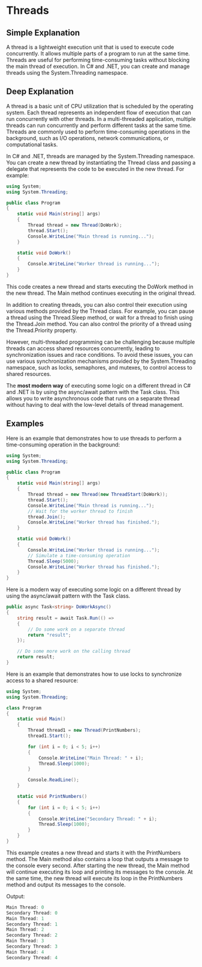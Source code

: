 # Threads

## Simple Explanation

A thread is a lightweight execution unit that is used to execute code concurrently. It allows multiple parts of a program to run at the same time. Threads are useful for performing time-consuming tasks without blocking the main thread of execution. In C# and .NET, you can create and manage threads using the System.Threading namespace.

## Deep Explanation

A thread is a basic unit of CPU utilization that is scheduled by the operating system. Each thread represents an independent flow of execution that can run concurrently with other threads. In a multi-threaded application, multiple threads can run concurrently and perform different tasks at the same time. Threads are commonly used to perform time-consuming operations in the background, such as I/O operations, network communications, or computational tasks.

In C# and .NET, threads are managed by the System.Threading namespace. You can create a new thread by instantiating the Thread class and passing a delegate that represents the code to be executed in the new thread. For example:

```C#
using System;
using System.Threading;

public class Program
{
    static void Main(string[] args)
    {
        Thread thread = new Thread(DoWork);
        thread.Start();
        Console.WriteLine("Main thread is running...");
    }

    static void DoWork()
    {
        Console.WriteLine("Worker thread is running...");
    }
}
```

This code creates a new thread and starts executing the DoWork method in the new thread. The Main method continues executing in the original thread.

In addition to creating threads, you can also control their execution using various methods provided by the Thread class. For example, you can pause a thread using the Thread.Sleep method, or wait for a thread to finish using the Thread.Join method. You can also control the priority of a thread using the Thread.Priority property.

However, multi-threaded programming can be challenging because multiple threads can access shared resources concurrently, leading to synchronization issues and race conditions. To avoid these issues, you can use various synchronization mechanisms provided by the System.Threading namespace, such as locks, semaphores, and mutexes, to control access to shared resources.

The **most modern way** of executing some logic on a different thread in C# and .NET is by using the async/await pattern with the Task class. This allows you to write asynchronous code that runs on a separate thread without having to deal with the low-level details of thread management.

## Examples

Here is an example that demonstrates how to use threads to perform a time-consuming operation in the background:

```C#
using System;
using System.Threading;

public class Program
{
    static void Main(string[] args)
    {
        Thread thread = new Thread(new ThreadStart(DoWork));
        thread.Start();
        Console.WriteLine("Main thread is running...");
        // Wait for the worker thread to finish
        thread.Join();
        Console.WriteLine("Worker thread has finished.");
    }

    static void DoWork()
    {
        Console.WriteLine("Worker thread is running...");
        // Simulate a time-consuming operation
        Thread.Sleep(5000);
        Console.WriteLine("Worker thread has finished.");
    }
}
```

Here is a modern way of executing some logic on a different thread by using the async/await pattern with the Task class.

```C#
public async Task<string> DoWorkAsync()
{
    string result = await Task.Run(() => 
    {
        // Do some work on a separate thread
        return "result";
    });

    // Do some more work on the calling thread
    return result;
}
```

Here is an example that demonstrates how to use locks to synchronize access to a shared resource:

```C#
using System;
using System.Threading;

class Program
{
    static void Main()
    {
        Thread thread1 = new Thread(PrintNumbers);
        thread1.Start();

        for (int i = 0; i < 5; i++)
        {
            Console.WriteLine("Main Thread: " + i);
            Thread.Sleep(1000);
        }

        Console.ReadLine();
    }

    static void PrintNumbers()
    {
        for (int i = 0; i < 5; i++)
        {
            Console.WriteLine("Secondary Thread: " + i);
            Thread.Sleep(1000);
        }
    }
}
```

This example creates a new thread and starts it with the PrintNumbers method. The Main method also contains a loop that outputs a message to the console every second. After starting the new thread, the Main method will continue executing its loop and printing its messages to the console. At the same time, the new thread will execute its loop in the PrintNumbers method and output its messages to the console.

Output:

```C#
Main Thread: 0
Secondary Thread: 0
Main Thread: 1
Secondary Thread: 1
Main Thread: 2
Secondary Thread: 2
Main Thread: 3
Secondary Thread: 3
Main Thread: 4
Secondary Thread: 4
```